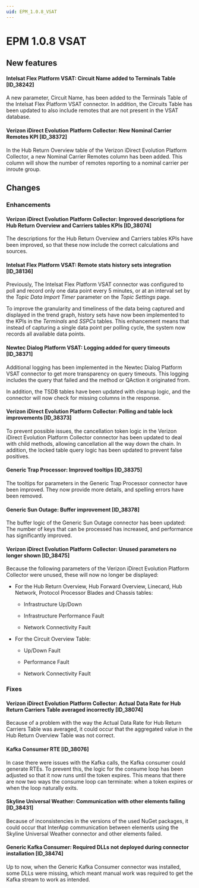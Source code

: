 ```yaml
---
uid: EPM_1.0.8_VSAT
---
```


# EPM 1.0.8 VSAT

## New features

#### Intelsat Flex Platform VSAT: Circuit Name added to Terminals Table [ID_38242]

A new parameter, Circuit Name, has been added to the Terminals Table of the Intelsat Flex Platform VSAT connector. In addition, the Circuits Table has been updated to also include remotes that are not present in the VSAT database.

#### Verizon iDirect Evolution Platform Collector: New Nominal Carrier Remotes KPI [ID_38372]

In the Hub Return Overview table of the Verizon iDirect Evolution Platform Collector, a new Nominal Carrier Remotes column has been added. This column will show the number of remotes reporting to a nominal carrier per inroute group.

## Changes

### Enhancements

#### Verizon iDirect Evolution Platform Collector: Improved descriptions for Hub Return Overview and Carriers tables KPIs [ID_38074]

The descriptions for the Hub Return Overview and Carriers tables KPIs have been improved, so that these now include the correct calculations and sources.

#### Intelsat Flex Platform VSAT: Remote stats history sets integration [ID_38136]

Previously, The Intelsat Flex Platform VSAT connector was configured to poll and record only one data point every 5 minutes, or at an interval set by the *Topic Data Import Timer* parameter on the *Topic Settings* page.

To improve the granularity and timeliness of the data being captured and displayed in the trend graph, history sets have now been implemented to the KPIs in the *Terminals* and *SSPCs* tables. This enhancement means that instead of capturing a single data point per polling cycle, the system now records all available data points.

#### Newtec Dialog Platform VSAT: Logging added for query timeouts [ID_38371]

Additional logging has been implemented in the Newtec Dialog Platform VSAT connector to get more transparency on query timeouts. This logging includes the query that failed and the method or QAction it originated from.

In addition, the TSDB tables have been updated with cleanup logic, and the connector will now check for missing columns in the response.

#### Verizon iDirect Evolution Platform Collector: Polling and table lock improvements [ID_38373]

To prevent possible issues, the cancellation token logic in the Verizon iDirect Evolution Platform Collector connector has been updated to deal with child methods, allowing cancellation all the way down the chain. In addition, the locked table query logic has been updated to prevent false positives.

#### Generic Trap Processor: Improved tooltips [ID_38375]

The tooltips for parameters in the Generic Trap Processor connector have been improved. They now provide more details, and spelling errors have been removed.

#### Generic Sun Outage: Buffer improvement [ID_38378]

The buffer logic of the Generic Sun Outage connector has been updated: The number of keys that can be processed has increased, and performance has significantly improved.

#### Verizon iDirect Evolution Platform Collector: Unused parameters no longer shown [ID_38475]

Because the following parameters of the Verizon iDirect Evolution Platform Collector were unused, these will now no longer be displayed:

- For the Hub Return Overview, Hub Forward Overview, Linecard, Hub Network, Protocol Processor Blades and Chassis tables:

  - Infrastructure Up/Down

  - Infrastructure Performance Fault

  - Network Connectivity Fault

- For the Circuit Overview Table:

  - Up/Down Fault

  - Performance Fault

  - Network Connectivity Fault

### Fixes

#### Verizon iDirect Evolution Platform Collector: Actual Data Rate for Hub Return Carriers Table averaged incorrectly [ID_38074]

Because of a problem with the way the Actual Data Rate for Hub Return Carriers Table was averaged, it could occur that the aggregated value in the Hub Return Overview Table was not correct.

#### Kafka Consumer RTE [ID_38076]

In case there were issues with the Kafka calls, the Kafka consumer could generate RTEs. To prevent this, the logic for the consume loop has been adjusted so that it now runs until the token expires. This means that there are now two ways the consume loop can terminate: when a token expires or when the loop naturally exits.

#### Skyline Universal Weather: Communication with other elements failing [ID_38431]

Because of inconsistencies in the versions of the used NuGet packages, it could occur that InterApp communication between elements using the Skyline Universal Weather connector and other elements failed.

#### Generic Kafka Consumer: Required DLLs not deployed during connector installation [ID_38474]

Up to now, when the Generic Kafka Consumer connector was installed, some DLLs were missing, which meant manual work was required to get the Kafka stream to work as intended.
